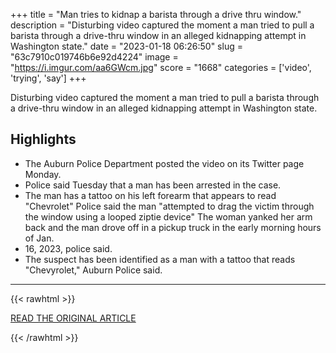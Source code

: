 +++
title = "Man tries to kidnap a barista through a drive thru window."
description = "Disturbing video captured the moment a man tried to pull a barista through a drive-thru window in an alleged kidnapping attempt in Washington state."
date = "2023-01-18 06:26:50"
slug = "63c7910c019746b6e92d4224"
image = "https://i.imgur.com/aa6GWcm.jpg"
score = "1668"
categories = ['video', 'trying', 'say']
+++

Disturbing video captured the moment a man tried to pull a barista through a drive-thru window in an alleged kidnapping attempt in Washington state.

## Highlights

- The Auburn Police Department posted the video on its Twitter page Monday.
- Police said Tuesday that a man has been arrested in the case.
- The man has a tattoo on his left forearm that appears to read "Chevrolet" Police said the man "attempted to drag the victim through the window using a looped ziptie device" The woman yanked her arm back and the man drove off in a pickup truck in the early morning hours of Jan.
- 16, 2023, police said.
- The suspect has been identified as a man with a tattoo that reads "Chevyrolet," Auburn Police said.

---

{{< rawhtml >}}
  <p class="article-category">
    <a target="_blank" href="https://www.nbcnews.com/news/us-news/video-shows-washington-man-try-grab-barista-drive-thru-window-kidnappi-rcna66070">READ THE ORIGINAL ARTICLE</a>
  </p>
{{< /rawhtml >}}
